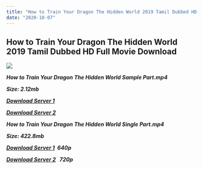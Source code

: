 ```yaml
---
title: "How to Train Your Dragon The Hidden World 2019 Tamil Dubbed HD Full Movie Download How to Train Your Dragon The Hidden World Tamil Dubbed HD Movie Download"
date: "2020-10-07"
---
```


## How to Train Your Dragon The Hidden World 2019 Tamil Dubbed HD Full Movie Download 

![](https://images.moviebuff.com/62eed33d-fc8e-44bb-9091-8424e1a1e9f9?w=1000)

**_How to Train Your Dragon The Hidden World Sample Part.mp4_**

**_Size: 2.12mb_**

**_[Download Server 1](http://b8.wetransfer.vip/files/Tamil{5adf554ba90925c4992f0fe8eae1093bfca14c1a880041370a5a335b793ae9c1}20Dubbed{5adf554ba90925c4992f0fe8eae1093bfca14c1a880041370a5a335b793ae9c1}20Movies/Tamil{5adf554ba90925c4992f0fe8eae1093bfca14c1a880041370a5a335b793ae9c1}202019{5adf554ba90925c4992f0fe8eae1093bfca14c1a880041370a5a335b793ae9c1}20Dubbed{5adf554ba90925c4992f0fe8eae1093bfca14c1a880041370a5a335b793ae9c1}20Movies/How{5adf554ba90925c4992f0fe8eae1093bfca14c1a880041370a5a335b793ae9c1}20to{5adf554ba90925c4992f0fe8eae1093bfca14c1a880041370a5a335b793ae9c1}20Train{5adf554ba90925c4992f0fe8eae1093bfca14c1a880041370a5a335b793ae9c1}20Your{5adf554ba90925c4992f0fe8eae1093bfca14c1a880041370a5a335b793ae9c1}20Dragon{5adf554ba90925c4992f0fe8eae1093bfca14c1a880041370a5a335b793ae9c1}20The{5adf554ba90925c4992f0fe8eae1093bfca14c1a880041370a5a335b793ae9c1}20Hidden{5adf554ba90925c4992f0fe8eae1093bfca14c1a880041370a5a335b793ae9c1}20World{5adf554ba90925c4992f0fe8eae1093bfca14c1a880041370a5a335b793ae9c1}20(2019)/How{5adf554ba90925c4992f0fe8eae1093bfca14c1a880041370a5a335b793ae9c1}20to{5adf554ba90925c4992f0fe8eae1093bfca14c1a880041370a5a335b793ae9c1}20Train{5adf554ba90925c4992f0fe8eae1093bfca14c1a880041370a5a335b793ae9c1}20Your{5adf554ba90925c4992f0fe8eae1093bfca14c1a880041370a5a335b793ae9c1}20Dragon{5adf554ba90925c4992f0fe8eae1093bfca14c1a880041370a5a335b793ae9c1}20The{5adf554ba90925c4992f0fe8eae1093bfca14c1a880041370a5a335b793ae9c1}20Hidden{5adf554ba90925c4992f0fe8eae1093bfca14c1a880041370a5a335b793ae9c1}20World{5adf554ba90925c4992f0fe8eae1093bfca14c1a880041370a5a335b793ae9c1}20(2019){5adf554ba90925c4992f0fe8eae1093bfca14c1a880041370a5a335b793ae9c1}20Proper{5adf554ba90925c4992f0fe8eae1093bfca14c1a880041370a5a335b793ae9c1}20HDRip/How{5adf554ba90925c4992f0fe8eae1093bfca14c1a880041370a5a335b793ae9c1}20to{5adf554ba90925c4992f0fe8eae1093bfca14c1a880041370a5a335b793ae9c1}20Train{5adf554ba90925c4992f0fe8eae1093bfca14c1a880041370a5a335b793ae9c1}20Your{5adf554ba90925c4992f0fe8eae1093bfca14c1a880041370a5a335b793ae9c1}20Dragon{5adf554ba90925c4992f0fe8eae1093bfca14c1a880041370a5a335b793ae9c1}20The{5adf554ba90925c4992f0fe8eae1093bfca14c1a880041370a5a335b793ae9c1}20Hidden{5adf554ba90925c4992f0fe8eae1093bfca14c1a880041370a5a335b793ae9c1}20World{5adf554ba90925c4992f0fe8eae1093bfca14c1a880041370a5a335b793ae9c1}20(2019){5adf554ba90925c4992f0fe8eae1093bfca14c1a880041370a5a335b793ae9c1}20Sample{5adf554ba90925c4992f0fe8eae1093bfca14c1a880041370a5a335b793ae9c1}20(640x360).mp4)_**

**_[Download Server 2](http://b8.wetransfer.vip/files/Tamil{5adf554ba90925c4992f0fe8eae1093bfca14c1a880041370a5a335b793ae9c1}20Dubbed{5adf554ba90925c4992f0fe8eae1093bfca14c1a880041370a5a335b793ae9c1}20Movies/Tamil{5adf554ba90925c4992f0fe8eae1093bfca14c1a880041370a5a335b793ae9c1}202019{5adf554ba90925c4992f0fe8eae1093bfca14c1a880041370a5a335b793ae9c1}20Dubbed{5adf554ba90925c4992f0fe8eae1093bfca14c1a880041370a5a335b793ae9c1}20Movies/How{5adf554ba90925c4992f0fe8eae1093bfca14c1a880041370a5a335b793ae9c1}20to{5adf554ba90925c4992f0fe8eae1093bfca14c1a880041370a5a335b793ae9c1}20Train{5adf554ba90925c4992f0fe8eae1093bfca14c1a880041370a5a335b793ae9c1}20Your{5adf554ba90925c4992f0fe8eae1093bfca14c1a880041370a5a335b793ae9c1}20Dragon{5adf554ba90925c4992f0fe8eae1093bfca14c1a880041370a5a335b793ae9c1}20The{5adf554ba90925c4992f0fe8eae1093bfca14c1a880041370a5a335b793ae9c1}20Hidden{5adf554ba90925c4992f0fe8eae1093bfca14c1a880041370a5a335b793ae9c1}20World{5adf554ba90925c4992f0fe8eae1093bfca14c1a880041370a5a335b793ae9c1}20(2019)/How{5adf554ba90925c4992f0fe8eae1093bfca14c1a880041370a5a335b793ae9c1}20to{5adf554ba90925c4992f0fe8eae1093bfca14c1a880041370a5a335b793ae9c1}20Train{5adf554ba90925c4992f0fe8eae1093bfca14c1a880041370a5a335b793ae9c1}20Your{5adf554ba90925c4992f0fe8eae1093bfca14c1a880041370a5a335b793ae9c1}20Dragon{5adf554ba90925c4992f0fe8eae1093bfca14c1a880041370a5a335b793ae9c1}20The{5adf554ba90925c4992f0fe8eae1093bfca14c1a880041370a5a335b793ae9c1}20Hidden{5adf554ba90925c4992f0fe8eae1093bfca14c1a880041370a5a335b793ae9c1}20World{5adf554ba90925c4992f0fe8eae1093bfca14c1a880041370a5a335b793ae9c1}20(2019){5adf554ba90925c4992f0fe8eae1093bfca14c1a880041370a5a335b793ae9c1}20Proper{5adf554ba90925c4992f0fe8eae1093bfca14c1a880041370a5a335b793ae9c1}20HDRip/How{5adf554ba90925c4992f0fe8eae1093bfca14c1a880041370a5a335b793ae9c1}20to{5adf554ba90925c4992f0fe8eae1093bfca14c1a880041370a5a335b793ae9c1}20Train{5adf554ba90925c4992f0fe8eae1093bfca14c1a880041370a5a335b793ae9c1}20Your{5adf554ba90925c4992f0fe8eae1093bfca14c1a880041370a5a335b793ae9c1}20Dragon{5adf554ba90925c4992f0fe8eae1093bfca14c1a880041370a5a335b793ae9c1}20The{5adf554ba90925c4992f0fe8eae1093bfca14c1a880041370a5a335b793ae9c1}20Hidden{5adf554ba90925c4992f0fe8eae1093bfca14c1a880041370a5a335b793ae9c1}20World{5adf554ba90925c4992f0fe8eae1093bfca14c1a880041370a5a335b793ae9c1}20(2019){5adf554ba90925c4992f0fe8eae1093bfca14c1a880041370a5a335b793ae9c1}20Sample{5adf554ba90925c4992f0fe8eae1093bfca14c1a880041370a5a335b793ae9c1}20(640x360).mp4)_**

**_How to Train Your Dragon The Hidden World Single Part.mp4_**

**_Size: 422.8mb_**

**_[Download Server 1](http://d6.uptofiles.site//files/Tamil{5adf554ba90925c4992f0fe8eae1093bfca14c1a880041370a5a335b793ae9c1}20Dubbed{5adf554ba90925c4992f0fe8eae1093bfca14c1a880041370a5a335b793ae9c1}20Movies/How{5adf554ba90925c4992f0fe8eae1093bfca14c1a880041370a5a335b793ae9c1}20to{5adf554ba90925c4992f0fe8eae1093bfca14c1a880041370a5a335b793ae9c1}20Train{5adf554ba90925c4992f0fe8eae1093bfca14c1a880041370a5a335b793ae9c1}20Your{5adf554ba90925c4992f0fe8eae1093bfca14c1a880041370a5a335b793ae9c1}20Dragon{5adf554ba90925c4992f0fe8eae1093bfca14c1a880041370a5a335b793ae9c1}20The{5adf554ba90925c4992f0fe8eae1093bfca14c1a880041370a5a335b793ae9c1}20Hidden{5adf554ba90925c4992f0fe8eae1093bfca14c1a880041370a5a335b793ae9c1}20World{5adf554ba90925c4992f0fe8eae1093bfca14c1a880041370a5a335b793ae9c1}20(2019)/The{5adf554ba90925c4992f0fe8eae1093bfca14c1a880041370a5a335b793ae9c1}20Hidden{5adf554ba90925c4992f0fe8eae1093bfca14c1a880041370a5a335b793ae9c1}20World{5adf554ba90925c4992f0fe8eae1093bfca14c1a880041370a5a335b793ae9c1}20(640x360)/The{5adf554ba90925c4992f0fe8eae1093bfca14c1a880041370a5a335b793ae9c1}20Hidden{5adf554ba90925c4992f0fe8eae1093bfca14c1a880041370a5a335b793ae9c1}20World{5adf554ba90925c4992f0fe8eae1093bfca14c1a880041370a5a335b793ae9c1}20HD.mp4)  640p_**

**_[Download Server 2](https://drive.google.com/file/d/12AbcWvoYarXfDiZJd92LU5hj35oZHNfd/view)   720p_**
